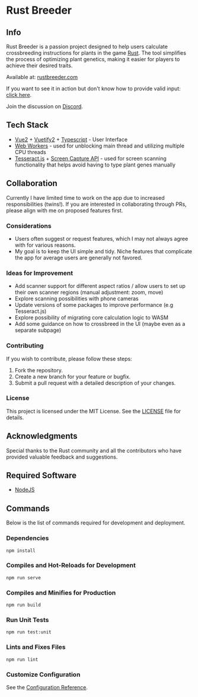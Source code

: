 # Rust Breeder

## Info

Rust Breeder is a passion project designed to help users calculate crossbreeding instructions for plants in the game [Rust](https://rust.facepunch.com/). The tool simplifies the process of optimizing plant genetics, making it easier for players to achieve their desired traits.

Available at: [rustbreeder.com](https://rustbreeder.com)

If you want to see it in action but don't know how to provide valid input: [click here](https://rustbreeder.com?genes=WGXYYW,WGGXYW,WGYXGW,WYYXGW,XYYXGW,XYGXYW,YWGYGX,WGGWYX,XGYWGG,XGYWYX,WYYWGW,XYYGWX,YXGWGX,WYGXYW,WGWGYW,WYWXGG,XYGWGW,WGYWGW,XYYWYW,XYGWYX,XYGXYX,WGGXYX,XYGWYW).

Join the discussion on [Discord](https://discord.com/invite/Va5475pqFw).

## Tech Stack

- [Vue2](https://v2.vuejs.org/) + [Vuetify2](https://v2.vuetifyjs.com/) + [Typescript](https://www.typescriptlang.org/) - User Interface
- [Web Workers](https://developer.mozilla.org/en-US/docs/Web/API/Web_Workers_API/Using_web_workers) - used for unblocking main thread and utilizing multiple CPU threads
- [Tesseract.js](https://github.com/naptha/tesseract.js) + [Screen Capture API](https://developer.mozilla.org/en-US/docs/Web/API/Screen_Capture_API) - used for screen scanning functionality that helps avoid having to type plant genes manually

## Collaboration

Currently I have limited time to work on the app due to increased responsibilities (twins!). If you are interested in collaborating through PRs, please align with me on proposed features first.

### Considerations

- Users often suggest or request features, which I may not always agree with for various reasons.
- My goal is to keep the UI simple and tidy. Niche features that complicate the app for average users are generally not favored.

### Ideas for Improvement

- Add scanner support for different aspect ratios / allow users to set up their own scanner regions (manual adjustment: zoom, move)
- Explore scanning possibilities with phone cameras
- Update versions of some packages to improve performance (e.g Tesseract.js)
- Explore possibility of migrating core calculation logic to WASM
- Add some guidance on how to crossbreed in the UI (maybe even as a separate subpage)

### Contributing

If you wish to contribute, please follow these steps:

1. Fork the repository.
2. Create a new branch for your feature or bugfix.
3. Submit a pull request with a detailed description of your changes.

### License

This project is licensed under the MIT License. See the [LICENSE](LICENSE) file for details.

## Acknowledgments

Special thanks to the Rust community and all the contributors who have provided valuable feedback and suggestions.

## Required Software

- [NodeJS](https://nodejs.org/en/)

## Commands

Below is the list of commands required for development and deployment.

### Dependencies

```
npm install
```

### Compiles and Hot-Reloads for Development

```
npm run serve
```

### Compiles and Minifies for Production

```
npm run build
```

### Run Unit Tests

```
npm run test:unit
```

### Lints and Fixes Files

```
npm run lint
```

### Customize Configuration

See the [Configuration Reference](https://cli.vuejs.org/config/).
